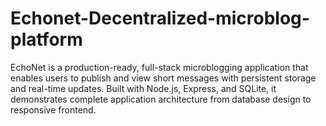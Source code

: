 # Echonet-Decentralized-microblog-platform
EchoNet is a production-ready, full-stack microblogging application that enables users to publish and view short messages with persistent storage and real-time updates. Built with Node.js, Express, and SQLite, it demonstrates complete application architecture from database design to responsive frontend.
